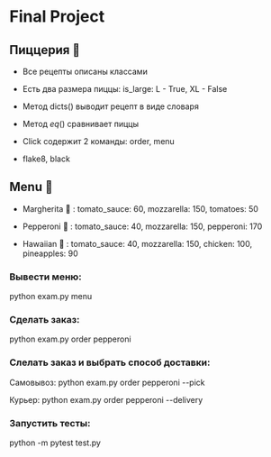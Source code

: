 # Final Project
 
## Пиццерия 🍕
 
 - Все рецепты описаны классами
 
 - Есть два размера пиццы: is_large: L - True, XL - False
 
 - Метод dicts() выводит рецепт в виде словаря
 
 - Метод _eq_() сравнивает пиццы
 
 - Click содержит 2 команды: order, menu
 
 - flake8, black
 
 ## Menu 🥡
 
 - Margherita 🧀 : tomato_sauce: 60, mozzarella: 150, tomatoes: 50
 
- Pepperoni 🍕 : tomato_sauce: 40, mozzarella: 150, pepperoni: 170

- Hawaiian 🍍 : tomato_sauce: 40, mozzarella: 150, chicken: 100, pineapples: 90

 
 
### Вывести меню:
 
 python exam.py menu
 
### Сделать заказ:
 
 python exam.py order pepperoni
 
### Слелать заказ и выбрать способ доставки:
 
 Самовывоз:  python exam.py order pepperoni --pick 
 
 Курьер: python exam.py order pepperoni --delivery
 
### Запустить тесты:
 
 python -m pytest test.py
 
 
 
